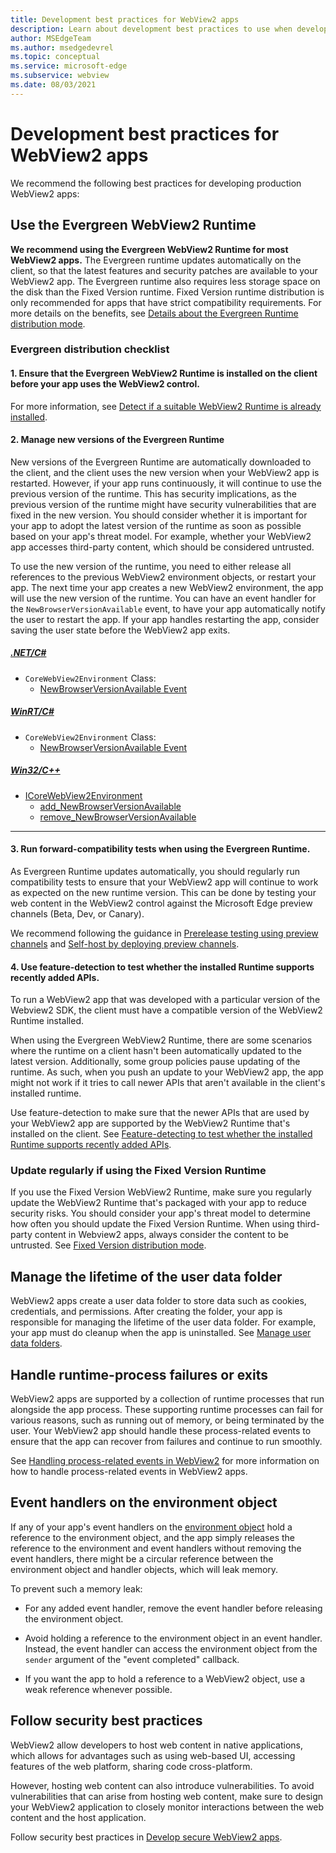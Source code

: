 ```yaml
---
title: Development best practices for WebView2 apps
description: Learn about development best practices to use when developing your WebView2 application.
author: MSEdgeTeam
ms.author: msedgedevrel
ms.topic: conceptual
ms.service: microsoft-edge
ms.subservice: webview
ms.date: 08/03/2021
---
```

# Development best practices for WebView2 apps

We recommend the following best practices for developing production WebView2 apps:

## Use the Evergreen WebView2 Runtime

**We recommend using the Evergreen WebView2 Runtime for most WebView2 apps.**  The Evergreen runtime updates automatically on the client, so that the latest features and security patches are available to your WebView2 app.  The Evergreen runtime also requires less storage space on the disk than the Fixed Version runtime. Fixed Version runtime distribution is only recommended for apps that have strict compatibility requirements. For more details on the benefits, see [Details about the Evergreen Runtime distribution mode](../concepts/distribution.md#details-about-the-evergreen-runtime-distribution-mode).
 
### Evergreen distribution checklist

#### 1. Ensure that the Evergreen WebView2 Runtime is installed on the client before your app uses the WebView2 control.  
For more information, see [Detect if a suitable WebView2 Runtime is already installed](../concepts/distribution.md#detect-if-a-suitable-webview2-runtime-is-already-installed).

#### 2. Manage new versions of the Evergreen Runtime

<!--TODO Consider if we want to move this API / description into distribution.md, and have an overview here instead. -->

New versions of the Evergreen Runtime are automatically downloaded to the client, and the client uses the new version when your WebView2 app is restarted.  However, if your app runs continuously, it will continue to use the previous version of the runtime. This has security implications, as the previous version of the runtime might have security vulnerabilities that are fixed in the new version. You should consider whether it is important for your app to adopt the latest version of the runtime as soon as possible based on your app's threat model. For example, whether your WebView2 app accesses third-party content, which should be considered untrusted.

To use the new version of the runtime, you need to either release all references to the previous WebView2 environment objects, or restart your app.  The next time your app creates a new WebView2 environment, the app will use the new version of the runtime. You can have an event handler for the `NewBrowserVersionAvailable` event, to have your app automatically notify the user to restart the app.  If your app handles restarting the app, consider saving the user state before the WebView2 app exits. 

##### [.NET/C#](#tab/dotnetcsharp)

* `CoreWebView2Environment` Class:
    * [NewBrowserVersionAvailable Event](/dotnet/api/microsoft.web.webview2.core.corewebview2environment.newbrowserversionavailable)

##### [WinRT/C#](#tab/winrtcsharp)

* `CoreWebView2Environment` Class:
    * [NewBrowserVersionAvailable Event](/microsoft-edge/webview2/reference/winrt/microsoft_web_webview2_core/corewebview2environment#newbrowserversionavailable)

##### [Win32/C++](#tab/win32cpp)

* [ICoreWebView2Environment](/microsoft-edge/webview2/reference/win32/icorewebview2environment)
    * [add_NewBrowserVersionAvailable](/microsoft-edge/webview2/reference/win32/icorewebview2environment#add_newbrowserversionavailable)
    * [remove_NewBrowserVersionAvailable](/microsoft-edge/webview2/reference/win32/icorewebview2environment#remove_newbrowserversionavailable)
---

#### 3. Run forward-compatibility tests when using the Evergreen Runtime.

As Evergreen Runtime updates automatically, you should regularly run compatibility tests to ensure that your WebView2 app will continue to work as expected on the new runtime version. This can be done by testing your web content in the WebView2 control against the Microsoft Edge preview channels (Beta, Dev, or Canary).  

We recommend following the guidance in [Prerelease testing using preview channels](../how-to/prerelease-testing.md) and [Self-host by deploying preview channels](../how-to/self-hosting.md).

#### 4. Use feature-detection to test whether the installed Runtime supports recently added APIs.

To run a WebView2 app that was developed with a particular version of the Webview2 SDK, the client must have a compatible version of the WebView2 Runtime installed. 

When using the Evergreen WebView2 Runtime, there are some scenarios where the runtime on a client hasn't been automatically updated to the latest version. Additionally, some group policies pause updating of the runtime.  As such, when you push an update to your WebView2 app, the app might not work if it tries to call newer APIs that aren't available in the client's installed runtime.

Use feature-detection to make sure that the newer APIs that are used by your WebView2 app are supported by the WebView2 Runtime that's installed on the client. See [Feature-detecting to test whether the installed Runtime supports recently added APIs](../concepts/versioning.md#feature-detecting-to-test-whether-the-installed-runtime-supports-recently-added-apis).


<!-- ====================================================================== -->
### Update regularly if using the Fixed Version Runtime

<!-- TODO: Consider if we want to even keep this section.
A reason why we wouldn't want to keep this, is because this fixed version isn't our best practice per-say
 -->

If you use the Fixed Version WebView2 Runtime, make sure you regularly update the WebView2 Runtime that's packaged with your app to reduce security risks. You should consider your app's threat model to determine how often you should update the Fixed Version Runtime. When using third-party content in Webview2 apps, always consider the content to be untrusted.  See [Fixed Version distribution mode](../concepts/distribution.md#details-about-the-fixed-version-runtime-distribution-mode).


<!-- ====================================================================== -->
## Manage the lifetime of the user data folder

WebView2 apps create a user data folder to store data such as cookies, credentials, and permissions.  After creating the folder, your app is responsible for managing the lifetime of the user data folder.  For example, your app must do cleanup when the app is uninstalled.  See [Manage user data folders](../concepts/user-data-folder.md).


<!-- ====================================================================== -->
## Handle runtime-process failures or exits

WebView2 apps are supported by a collection of runtime processes that run alongside the app process.  These supporting runtime processes can fail for various reasons, such as running out of memory, or being terminated by the user.  Your WebView2 app should handle these process-related events to ensure that the app can recover from failures and continue to run smoothly.

See [Handling process-related events in WebView2](../concepts/process-related-events.md) for more information on how to handle process-related events in WebView2 apps.


<!-- ====================================================================== -->
## Event handlers on the environment object

<!--TODO: I think we should have a performance best practices article in the future -->

If any of your app's event handlers on the [environment object](/microsoft-edge/webview2/reference/win32/webview2-idl#createcorewebview2environment) hold a reference to the environment object, and the app simply releases the reference to the environment and event handlers without removing the event handlers, there might be a circular reference between the environment object and handler objects, which will leak memory.

To prevent such a memory leak:

*  For any added event handler, remove the event handler before releasing the environment object.

*  Avoid holding a reference to the environment object in an event handler.  Instead, the event handler can access the environment object from the `sender` argument of the "event completed" callback.

*  If you want the app to hold a reference to a WebView2 object, use a weak reference whenever possible.


<!-- ====================================================================== -->
## Follow security best practices

WebView2 allow developers to host web content in native applications, which allows for advantages such as using web-based UI, accessing features of the web platform, sharing code cross-platform.

However, hosting web content can also introduce vulnerabilities.  To avoid vulnerabilities that can arise from hosting web content, make sure to design your WebView2 application to closely monitor interactions between the web content and the host application.

Follow security best practices in [Develop secure WebView2 apps](../concepts/security.md).
